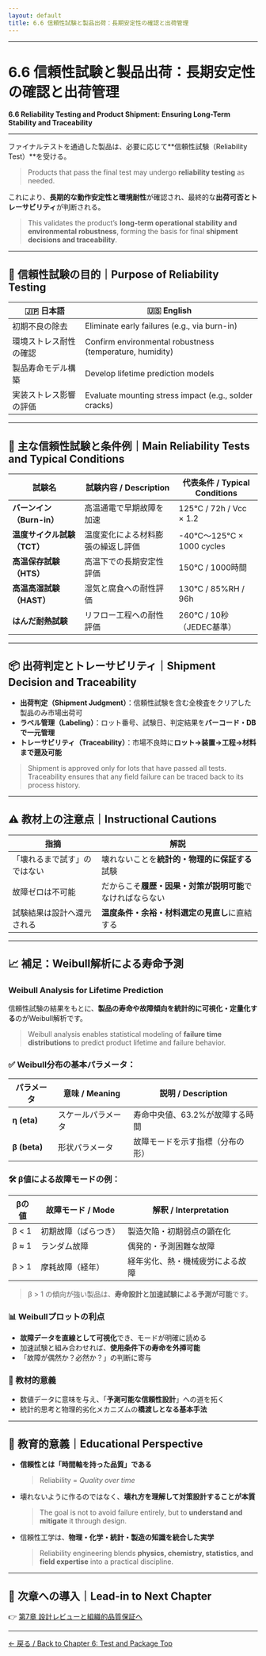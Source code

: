```yaml
---
layout: default
title: 6.6 信頼性試験と製品出荷：長期安定性の確認と出荷管理
---
```


---

# 6.6 信頼性試験と製品出荷：長期安定性の確認と出荷管理  
**6.6 Reliability Testing and Product Shipment: Ensuring Long-Term Stability and Traceability**

---

ファイナルテストを通過した製品は、必要に応じて**信頼性試験（Reliability Test）**を受ける。  
> Products that pass the final test may undergo **reliability testing** as needed.

これにより、**長期的な動作安定性と環境耐性**が確認され、最終的な**出荷可否とトレーサビリティ**が判断される。  
> This validates the product’s **long-term operational stability and environmental robustness**, forming the basis for final **shipment decisions and traceability**.

---

## 🔬 信頼性試験の目的｜Purpose of Reliability Testing

| 🇯🇵 日本語 | 🇺🇸 English |
|-----------|------------|
| 初期不良の除去 | Eliminate early failures (e.g., via burn-in) |
| 環境ストレス耐性の確認 | Confirm environmental robustness (temperature, humidity) |
| 製品寿命モデル構築 | Develop lifetime prediction models |
| 実装ストレス影響の評価 | Evaluate mounting stress impact (e.g., solder cracks) |

---

## 🧪 主な信頼性試験と条件例｜Main Reliability Tests and Typical Conditions

| 試験名 | 試験内容 / Description | 代表条件 / Typical Conditions |
|--------|------------------------|-------------------------------|
| **バーンイン（Burn-in）** | 高温通電で早期故障を加速 | 125°C / 72h / Vcc × 1.2 |
| **温度サイクル試験（TCT）** | 温度変化による材料膨張の繰返し評価 | -40°C〜125°C × 1000 cycles |
| **高温保存試験（HTS）** | 高温下での長期安定性評価 | 150°C / 1000時間 |
| **高温高湿試験（HAST）** | 湿気と腐食への耐性評価 | 130°C / 85%RH / 96h |
| **はんだ耐熱試験** | リフロー工程への耐性評価 | 260°C / 10秒（JEDEC基準） |

---

## 📦 出荷判定とトレーサビリティ｜Shipment Decision and Traceability

- **出荷判定（Shipment Judgment）**：信頼性試験を含む全検査をクリアした製品のみ市場出荷可  
- **ラベル管理（Labeling）**：ロット番号、試験日、判定結果を**バーコード・DBで一元管理**  
- **トレーサビリティ（Traceability）**：市場不良時に**ロット→装置→工程→材料まで遡及可能**

> Shipment is approved only for lots that have passed all tests.  
> Traceability ensures that any field failure can be traced back to its process history.

---

## ⚠️ 教材上の注意点｜Instructional Cautions

| 指摘 | 解説 |
|------|------|
| 「壊れるまで試す」のではない | 壊れないことを**統計的・物理的に保証する**試験 |
| 故障ゼロは不可能 | だからこそ**履歴・因果・対策が説明可能**でなければならない |
| 試験結果は設計へ還元される | **温度条件・余裕・材料選定の見直し**に直結する |

---

## 📈 補足：Weibull解析による寿命予測  
### Weibull Analysis for Lifetime Prediction

信頼性試験の結果をもとに、**製品の寿命や故障傾向を統計的に可視化・定量化する**のがWeibull解析です。  
> Weibull analysis enables statistical modeling of **failure time distributions** to predict product lifetime and failure behavior.

### ✅ Weibull分布の基本パラメータ：

| パラメータ | 意味 / Meaning | 説明 / Description |
|------------|----------------|--------------------|
| **η (eta)** | スケールパラメータ | 寿命中央値、63.2%が故障する時間 |
| **β (beta)** | 形状パラメータ | 故障モードを示す指標（分布の形） |

### 🛠 β値による故障モードの例：

| βの値 | 故障モード / Mode | 解釈 / Interpretation |
|--------|-------------------|------------------------|
| β < 1  | 初期故障（ばらつき） | 製造欠陥・初期弱点の顕在化 |
| β ≈ 1 | ランダム故障 | 偶発的・予測困難な故障 |
| β > 1  | 摩耗故障（経年） | 経年劣化、熱・機械疲労による故障 |

> β > 1 の傾向が強い製品は、**寿命設計と加速試験による予測が可能**です。

### 📊 Weibullプロットの利点

- **故障データを直線として可視化**でき、モードが明確に読める  
- 加速試験と組み合わせれば、**使用条件下の寿命を外挿可能**  
- 「故障が偶然か？必然か？」の判断に寄与

### 🧠 教材的意義

- 数値データに意味を与え、「**予測可能な信頼性設計**」への道を拓く  
- 統計的思考と物理的劣化メカニズムの**橋渡しとなる基本手法**

---

## 🧠 教育的意義｜Educational Perspective

- **信頼性とは「時間軸を持った品質」である**  
  > Reliability = *Quality over time*

- 壊れないように作るのではなく、**壊れ方を理解して対策設計することが本質**  
  > The goal is not to avoid failure entirely, but to **understand and mitigate** it through design.

- 信頼性工学は、**物理・化学・統計・製造の知識を統合した実学**  
  > Reliability engineering blends **physics, chemistry, statistics, and field expertise** into a practical discipline.

---

## 📎 次章への導入｜Lead-in to Next Chapter

👉 [第7章 設計レビューと組織的品質保証へ](../chapter7_design_review_and_org/README.md)

---

[← 戻る / Back to Chapter 6: Test and Package Top](./README.md)



